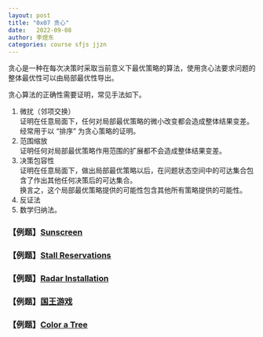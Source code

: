```yaml
---
layout: post
title: "0x07 贪心"
date:   2022-09-08
author: 李煜东
categories: course sfjs jjzn
---
```


贪心是一种在每次决策时采取当前意义下最优策略的算法，使用贪心法要求问题的整体最优性可以由局部最优性导出。

贪心算法的正确性需要证明，常见手法如下。

1. 微扰（邻项交换）  
   证明在任意局面下，任何对局部最优策略的微小改变都会造成整体结果变差。  
   经常用于以 “排序” 为贪心策略的证明。
2. 范围缩放  
   证明任何对局部最优策略作用范围的扩展都不会造成整体结果变差。
3. 决策包容性  
   证明在任意局面下，做出局部最优策略以后，在问题状态空间中的可达集合包含了作出其他任何决策后的可达集合。  
   换言之，这个局部最优策略提供的可能性包含其他所有策略提供的可能性。
4. 反证法
5. 数学归纳法。

### 【例题】<a href="https://lyccrius.github.io/solution/acwing/110" target="_blank">Sunscreen</a>

### 【例题】<a href="https://lyccrius.github.io/solution/acwing/111" target="_blank">Stall Reservations</a>

### 【例题】<a href="https://lyccrius.github.io/solution/acwing/112" target="_blank">Radar Installation</a>

### 【例题】<a href="https://lyccrius.github.io/solution/acwing/114" target="_blank">国王游戏</a>

### 【例题】<a href="https://lyccrius.github.io/solution/acwing/115" target="_blank">Color a Tree</a>